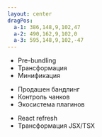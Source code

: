 ```yaml
---
layout: center
dragPos: 
  a-1: 386,148,9,102,47
  a-2: 490,162,9,102,0
  a-3: 595,148,9,102,-47
---
```


<TechnologyCard 
  title="Vite" 
  icon="../public/base/vite.png" 
  iconClass="h-12"
  class="!w-[210px] translate-y--30 !h-fit" 
/>

<div flex="~ gap-30 items-center" class="translate-y-10">
  <div class="flex flex-col" relative>
    <TechnologyCard 
      v-click="1" 
      title="esbuild" 
      color="yellow" 
      icon="../public/base/esbuild.png" 
      iconClass="h-9"
      class="!w-fit" 
    />
    <ul v-click="4" absolute mt-18 text-sm>
      <li>Pre-bundling</li>
      <li>Трансформация</li>
      <li>Минификация</li>
    </ul>
  </div>
  <div class="flex flex-col" relative>
    <TechnologyCard 
      v-click="2" 
      title="Rollup" 
      color="red" 
      icon="https://seeklogo.com/images/R/rollup-js-logo-F3925E2546-seeklogo.com.png" 
      class="!w-fit" 
    />
    <ul v-click="5" absolute mt-18 text-sm whitespace-nowrap>
      <li>Продашен бандлинг</li>
      <li>Контроль чанков</li>
      <li>Экосистема плагинов</li>
    </ul>
  </div>
  <div class="flex flex-col" relative>
    <TechnologyCard 
      v-click="3" 
      title="SWC" 
      color="orange" 
      icon="../public/base/swc.png" 
      iconClass="h-5"
      class="!w-fit" 
    />
    <ul v-click="6" absolute mt-18 text-sm whitespace-nowrap>
      <li>React refresh</li>
      <li>Трансформация JSX/TSX</li>
    </ul>
  </div>
</div>

<div v-click="1" v-drag="'a-1'">
  <SharedArrow inert x1="435" y1="344" x2="435" y2="114" stroke="dashed" color="#fde047" />
</div>

<div v-click="2" v-drag="'a-2'">
  <SharedArrow inert x1="435" y1="274" x2="435" y2="114" stroke="dashed" color="#fca5a5" />
</div>

<div v-click="3" v-drag="'a-3'">
  <SharedArrow inert x1="435" y1="344" x2="435" y2="114" stroke="dashed" color="#fdba74" />
</div>